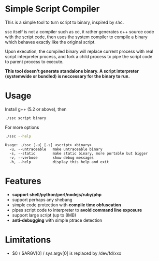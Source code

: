 # Simple Script Compiler

This is a simple tool to turn script to binary, inspired by shc.

ssc itself is not a compiler such as cc, it rather generates c++ source code with the script code, then uses the system compiler to compile a binary which behaves exactly like the original script.

Upon execution, the compiled binary will replace current process with real script interpreter process, and fork a child process to pipe the script code to parent process to execute.

**This tool doesn't generate standalone binary. A script interpreter (systemwide or bundled) is neccessary for the binary to run.**

# Usage

Install g++ (5.2 or above), then

```bash
./ssc script binary
```

For more options

```bash
./ssc --help
```

```
Usage: ./ssc [-u] [-s] <script> <binary>
  -u, --untraceable   make untraceable binary
  -s, --static        make static binary, more portable but bigger
  -v, --verbose       show debug messages
  -h, --help          display this help and exit
```

# Features

* **support shell/python/perl/nodejs/ruby/php**
* support perhaps any shebang
* simple code protection with **compile time obfuscation**
* pipes script code to interpreter to **avoid command line exposure**
* support large script (up to 8MB)
* **anti-debugging** with simple ptrace detection

# Limitations

* \$0 / $ARGV[0] / sys.argv[0] is replaced by /dev/fd/xxx
